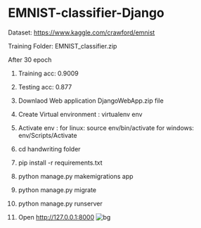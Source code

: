 # EMNIST-classifier-Django

Dataset: https://www.kaggle.com/crawford/emnist

Training Folder: EMNIST_classifier.zip

After 30 epoch
1) Training acc: 0.9009
2) Testing acc: 0.877

1) Downlaod Web application DjangoWebApp.zip file
2) Create Virtual environment : virtualenv env
3) Activate env : for linux: source env/bin/activate
                  for windows: env/Scripts/Activate
4) cd handwriting folder
5) pip install -r requirements.txt
6) python manage.py makemigrations app
7) python manage.py migrate
8) python manage.py runserver
9) Open http://127.0.0.1:8000
![bg](https://user-images.githubusercontent.com/14355490/53277276-15c61280-3729-11e9-95b4-70223d001525.JPG)

